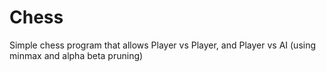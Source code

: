 # Chess
Simple chess program that allows Player vs Player, and Player vs AI (using minmax and alpha beta pruning)
